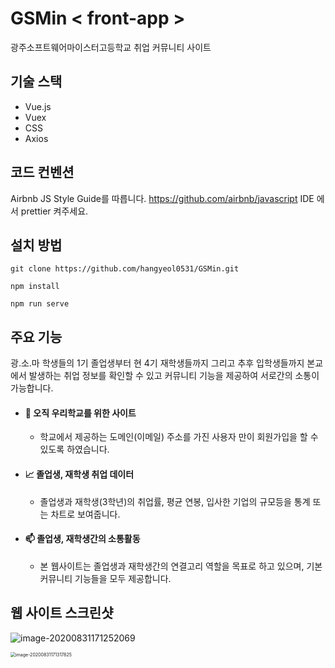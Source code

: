 # GSMin < front-app >

광주소프트웨어마이스터고등학교 취업 커뮤니티 사이트

## 기술 스택

- Vue.js
- Vuex
- CSS
- Axios

## 코드 컨벤션

Airbnb JS Style Guide를 따릅니다. https://github.com/airbnb/javascript IDE 에서 prettier 켜주세요.

## 설치 방법

```
git clone https://github.com/hangyeol0531/GSMin.git
```

```
npm install
```

```
npm run serve
```

## 주요 기능

광.소.마 학생들의 1기 졸업생부터 현 4기 재학생들까지 그리고 추후 입학생들까지 본교에서 발생하는 취업 정보를 확인할 수 있고 커뮤니티 기능을 제공하여 서로간의 소통이 가능합니다.

- #### 🏫 오직 우리학교를 위한 사이트

  - 학교에서 제공하는 도메인(이메일) 주소를 가진 사용자 만이 회원가입을 할 수 있도록 하였습니다.

- #### 📈 졸업생, 재학생 취업 데이터

  - 졸업생과 재학생(3학년)의 취업률, 평균 연봉, 입사한 기업의 규모등을 통계 또는 차트로 보여줍니다.

* #### 📫 졸업생, 재학생간의 소통활동

  - 본 웹사이트는 졸업생과 재학생간의 연결고리 역할을 목표로 하고 있으며, 기본 커뮤니티 기능들을 모두 제공합니다.

## 웹 사이트 스크린샷

![image-20200831171252069](C:\Users\user\AppData\Roaming\Typora\typora-user-images\image-20200831171252069.png)

<img src="C:\Users\user\AppData\Roaming\Typora\typora-user-images\image-20200831171317825.png" alt="image-20200831171317825" style="zoom:50%;" />
